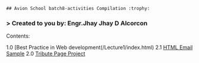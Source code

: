 ```
## Avion School batch8-activities Compilation :trophy:
```

### > Created to you by: Engr.Jhay Jhay D Alcorcon

Contents:

1.0  [Best Practice in Web development(/Lecture1/index.html)
2.1  [HTML Email Sample](/Lecture2/index.html)
2.0  [Tribute Page Project](/Lecture2.1/index.html)